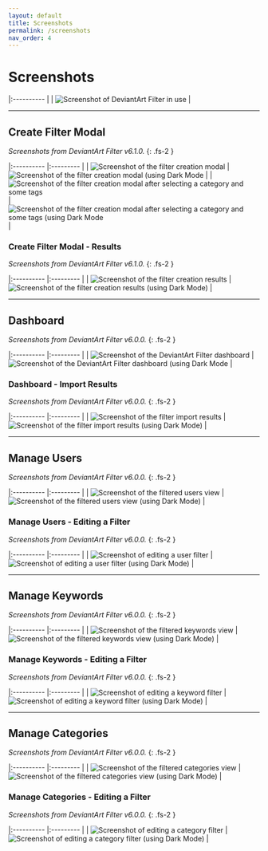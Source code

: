 ```yaml
---
layout: default
title: Screenshots
permalink: /screenshots
nav_order: 4
---
```



# Screenshots

|:---------- |
| ![Screenshot of DeviantArt Filter in use](https://raw.githubusercontent.com/rthaut/deviantART-Filter/master/promo/Screenshot_1280x800.png) |

* * *

## Create Filter Modal

*Screenshots from DeviantArt Filter v6.1.0.*
{: .fs-2 }

|:---------- |:--------- |
| ![Screenshot of the filter creation modal](https://raw.githubusercontent.com/rthaut/deviantART-Filter/master/screenshots/Create-Filter-Modal-Initial-Light.png) | ![Screenshot of the filter creation modal (using Dark Mode](https://raw.githubusercontent.com/rthaut/deviantART-Filter/master/screenshots/Create-Filter-Modal-Initial-Dark.png) |
| ![Screenshot of the filter creation modal after selecting a category and some tags](https://raw.githubusercontent.com/rthaut/deviantART-Filter/master/screenshots/Create-Filter-Modal-Selected-Light.png) | ![Screenshot of the filter creation modal after selecting a category and some tags (using Dark Mode](https://raw.githubusercontent.com/rthaut/deviantART-Filter/master/screenshots/Create-Filter-Modal-Selected-Dark.png) |

### Create Filter Modal - Results

*Screenshots from DeviantArt Filter v6.1.0.*
{: .fs-2 }

|:---------- |:--------- |
| ![Screenshot of the filter creation results](https://raw.githubusercontent.com/rthaut/deviantART-Filter/master/screenshots/Create-Filter-Modal-Results-Light.png) | ![Screenshot of the filter creation results (using Dark Mode)](https://raw.githubusercontent.com/rthaut/deviantART-Filter/master/screenshots/Create-Filter-Modal-Results-Dark.png) |

* * *

## Dashboard

*Screenshots from DeviantArt Filter v6.0.0.*
{: .fs-2 }

|:---------- |:--------- |
| ![Screenshot of the DeviantArt Filter dashboard](https://raw.githubusercontent.com/rthaut/deviantART-Filter/master/screenshots/Dashboard-Light.png) | ![Screenshot of the DeviantArt Filter dashboard (using Dark Mode](https://raw.githubusercontent.com/rthaut/deviantART-Filter/master/screenshots/Dashboard-Dark.png) |

### Dashboard - Import Results

*Screenshots from DeviantArt Filter v6.0.0.*
{: .fs-2 }

|:---------- |:--------- |
| ![Screenshot of the filter import results](https://raw.githubusercontent.com/rthaut/deviantART-Filter/master/screenshots/Dashboard-Import-Results-Light.png) | ![Screenshot of the filter import results (using Dark Mode)](https://raw.githubusercontent.com/rthaut/deviantART-Filter/master/screenshots/Dashboard-Import-Results-Dark.png) |

* * *

## Manage Users

*Screenshots from DeviantArt Filter v6.0.0.*
{: .fs-2 }

|:---------- |:--------- |
| ![Screenshot of the filtered users view](https://raw.githubusercontent.com/rthaut/deviantART-Filter/master/screenshots/Users-Light.png) | ![Screenshot of the filtered users view (using Dark Mode)](https://raw.githubusercontent.com/rthaut/deviantART-Filter/master/screenshots/Users-Dark.png) |

### Manage Users - Editing a Filter

*Screenshots from DeviantArt Filter v6.0.0.*
{: .fs-2 }

|:---------- |:--------- |
| ![Screenshot of editing a user filter](https://raw.githubusercontent.com/rthaut/deviantART-Filter/master/screenshots/Users-Editing-Light.png) | ![Screenshot of editing a user filter (using Dark Mode)](https://raw.githubusercontent.com/rthaut/deviantART-Filter/master/screenshots/Users-Editing-Dark.png) |

* * *

## Manage Keywords

*Screenshots from DeviantArt Filter v6.0.0.*
{: .fs-2 }

|:---------- |:--------- |
| ![Screenshot of the filtered keywords view](https://raw.githubusercontent.com/rthaut/deviantART-Filter/master/screenshots/Keywords-Light.png) | ![Screenshot of the filtered keywords view (using Dark Mode)](https://raw.githubusercontent.com/rthaut/deviantART-Filter/master/screenshots/Keywords-Dark.png) |

### Manage Keywords - Editing a Filter

*Screenshots from DeviantArt Filter v6.0.0.*
{: .fs-2 }

|:---------- |:--------- |
| ![Screenshot of editing a keyword filter](https://raw.githubusercontent.com/rthaut/deviantART-Filter/master/screenshots/Keywords-Editing-Light.png) | ![Screenshot of editing a keyword filter (using Dark Mode)](https://raw.githubusercontent.com/rthaut/deviantART-Filter/master/screenshots/Keywords-Editing-Dark.png) |

* * *

## Manage Categories

*Screenshots from DeviantArt Filter v6.0.0.*
{: .fs-2 }

|:---------- |:--------- |
| ![Screenshot of the filtered categories view](https://raw.githubusercontent.com/rthaut/deviantART-Filter/master/screenshots/Categories-Light.png) | ![Screenshot of the filtered categories view (using Dark Mode)](https://raw.githubusercontent.com/rthaut/deviantART-Filter/master/screenshots/Categories-Dark.png) |

### Manage Categories - Editing a Filter

*Screenshots from DeviantArt Filter v6.0.0.*
{: .fs-2 }

|:---------- |:--------- |
| ![Screenshot of editing a category filter](https://raw.githubusercontent.com/rthaut/deviantART-Filter/master/screenshots/Categories-Editing-Light.png) | ![Screenshot of editing a category filter (using Dark Mode)](https://raw.githubusercontent.com/rthaut/deviantART-Filter/master/screenshots/Categories-Editing-Dark.png) |



<script src="https://cdnjs.cloudflare.com/ajax/libs/SimpleLightbox/2.1.0/simpleLightbox.min.js" integrity="sha256-1tyXmT1+SAOus10OmiTwOT7OtD3l9/8PDkN/GwWupOI=" crossorigin="anonymous"></script>

<link rel="stylesheet" href="https://cdnjs.cloudflare.com/ajax/libs/SimpleLightbox/2.1.0/simpleLightbox.min.css" integrity="sha256-NRIlTETePaYNN5ZOB75nkv7IIcQC2mr4Q+mN/T8Y4ck=" crossorigin="anonymous" />

<script>
    var images = document.querySelectorAll('img[src]');
    for (const image of images) {
        var link = document.createElement('a');
        link.setAttribute('href', image.getAttribute('src'));
        link.setAttribute('title', image.getAttribute('alt'));
        image.parentNode.insertBefore(link, image);
        link.appendChild(image);
    }

    var tables = document.querySelectorAll('table');
    for (const table of tables) {
        new SimpleLightbox({
            'elements': table.querySelectorAll('a')
        });
    }
</script>
